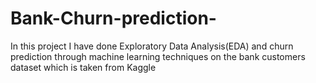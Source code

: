 # Bank-Churn-prediction-
In this project I have done Exploratory Data Analysis(EDA) and churn prediction through machine learning techniques on the bank customers dataset which is taken from Kaggle
